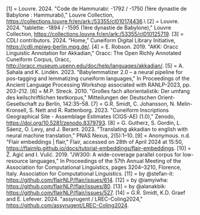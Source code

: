 [1] = Louvre. 2024. "Code de Hammurabi: -1792 / -1750 (1ère dynastie de Babylone : Hammurabi)," Louvre Collection, <href>https://collections.louvre.fr/en/ark:/53355/cl010174436</href>.\\
[2] = Louvre. 2024. "tablette: -1894 / -1595 (1ère dynastie de Babylone)," Louvre Collection, <href>https://collections.louvre.fr/en/ark:/53355/cl010125719</href>.
[3] = CDLI contributors. 2024. “Home,” Cuneiform Digital Library Initiative, <href>https://cdli.mpiwg-berlin.mpg.de/</href>.
[4] = E. Robson. 2019. "AKK: Oracc Linguistic Annotation for Akkadian," Oracc: The Open Richly Annotated Cuneiform Corpus, Oracc, <href>http://oracc.museum.upenn.edu/doc/help/languages/akkadian/</href>.
[5] = A. Sahala and K. Lindén. 2023. "Babylemmatizer 2.0 – a neural pipeline for pos-tagging and lemmatizing cuneiform languages," In Proceedings of the Ancient Language Processing Workshop associated with RANLP-2023, pp. 203–212.
[6] = M.P. Streck. 2010. "Großes fach altorientalistik: Der umfang des keilschriftlichen textkorpus," Mitteilungen der Deutschen Orient-Gesellschaft zu Berlin, 142:35–58.
[7] = G.R. Smidt, C. Johansson, N. Melin-Kronsell, S. Nett and R. Rattenborg. 2023. "Cuneiform Inscriptions Geographical Site - Assemblage Estimates (CIGS-AE) (1.0)," Zenodo, <href>https://doi.org/10.5281/zenodo.8379793</href>.
[8] = G. Gutherz, S. Gordin, L. Sáenz, O. Levy, and J. Berant. 2023. "Translating akkadian to english with neural machine translation," PNAS Nexus, 2(5):1–10.
[9] = Anonymous. n.d. "Flair embeddings | flair," Flair, accessed on 28th of April 2024 at 15:50, <href>https://flairnlp.github.io/docs/tutorial-embeddings/flair-embeddings</href>.
[10] = Ž. Agić and I. Vulić. 2019. "JW300: A wide-coverage parallel corpus for low-resource languages," In Proceedings of the 57th Annual Meeting of the Association for Computational Linguistics, pages 3204–3210, Florence, Italy. Association for Computational Linguistics.
[11] = by @stefan-it: <href>https://github.com/flairNLP/flair/issues/614</href>.
[12] = by @iamyiwha: <href>https://github.com/flairNLP/flair/issues/80</href>.
[13] = by @alanakbik: <href>https://github.com/flairNLP/flair/issues/527</href>.
[14] = G.R. Smidt, K.D. Graef and E. Lefever. 2024. "assyrugent / LREC-Coling2024," <href>https://github.com/assyrugent/LREC-Coling2024</href>.
